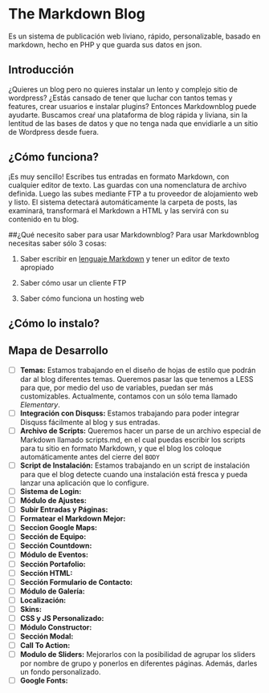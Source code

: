 # The Markdown Blog

Es un sistema de publicación web liviano, rápido, personalizable, basado en markdown, hecho en PHP y que guarda sus datos en json.

## Introducción
¿Quieres un blog pero no quieres instalar un lento y complejo sitio de wordpress? ¿Estás cansado de tener que luchar con tantos temas y features, crear usuarios e instalar plugins? Entonces Markdownblog puede ayudarte. Buscamos creaŕ una plataforma de blog rápida y liviana, sin la lentitud de las bases de datos y que no tenga nada que envidiarle a un sitio de Wordpress desde fuera.
  
## ¿Cómo funciona?

¡Es muy sencillo! Escribes tus entradas en formato Markdown, con cualquier editor de texto. Las guardas con una nomenclatura de archivo definida. Luego las subes mediante FTP a tu proveedor de alojamiento web y listo. El sistema detectará automáticamente la carpeta de posts, las examinará, transformará el Markdown a HTML y las servirá con su contenido en tu blog.

##¿Qué necesito saber para usar Markdownblog?</h2>
Para usar Markdownblog necesitas saber sólo 3 cosas:

1. Saber escribir en [lenguaje Markdown](http://markdown.es/) y tener un editor de texto apropiado

2. Saber cómo usar un cliente FTP

3. Saber cómo funciona un hosting web

## ¿Cómo lo instalo?


## Mapa de Desarrollo

- [ ] **Temas:** Estamos trabajando en el diseño de hojas de estilo que podrán dar al blog diferentes temas. Queremos pasar las que tenemos a LESS para que, por medio del uso de variables, puedan ser más customizables. Actualmente, contamos con un sólo tema llamado *Elementary*.
- [ ] **Integración con Disquss:** Estamos trabajando para poder integrar Disquss fácilmente al blog y sus entradas.
- [ ] **Archivo de Scripts:** Queremos hacer un parse de un archivo especial de Markdown llamado scripts.md, en el cual puedas escribir los scripts para tu sitio en formato Markdown, y que el blog los coloque automáticamente antes del cierre del `BODY`
- [ ] **Script de Instalación:** Estamos trabajando en un script de instalación para que el blog detecte cuando una instalación está fresca y pueda lanzar una aplicación que lo configure.
- [ ] **Sistema de Login:**
- [ ] **Módulo de Ajustes:**
- [ ] **Subir Entradas y Páginas:**
- [ ] **Formatear el Markdown Mejor:**
- [ ] **Seccion Google Maps:**
- [ ] **Sección de Equipo:**
- [ ] **Sección Countdown:**
- [ ] **Módulo de Eventos:**
- [ ] **Sección Portafolio:**
- [ ] **Sección HTML:**
- [ ] **Sección Formulario de Contacto:** 
- [ ] **Módulo de Galería:**
- [ ] **Localización:**
- [ ] **Skins:**
- [ ] **CSS y JS Personalizado:**
- [ ] **Módulo Constructor:**
- [ ] **Sección Modal:**
- [ ] **Call To Action:**
- [ ] **Modulo de Sliders:** Mejorarlos con la posibilidad de agrupar los sliders por nombre de grupo y ponerlos en diferentes páginas. Además, darles un fondo personalizado.
- [ ] **Google Fonts:**